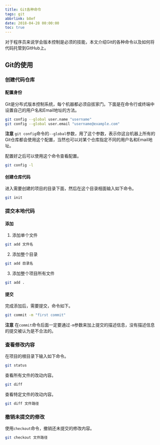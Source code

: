 ```yaml
---
title: Git各种命令
tags: git
abbrlink: b8ef
date: 2018-04-28 00:00:00
toc: true
---
```


对于程序员来说学会版本控制是必须的技能，本文介绍Git的各种命令以及如何将代码托管到GitHub上。<!--more-->

## Git的使用

### 创建代码仓库

#### 配置身份

Git是分布式版本控制系统，每个机器都必须自拔家门。下面是在命令行或终端中设置自己的用户名和Email地址的方法。

```bash
git config --global user.name "username"
git config --global user.email "username@example.com"
```

**注意** `git config`命令的`--global`参数，用了这个参数，表示你这台机器上所有的Git仓库都会使用这个配置，当然也可以对某个仓库指定不同的用户名和Email地址。

配置好之后可以使用这个命令查看配置。

```bash
git config -l
```

#### 创建仓库代码

进入需要创建的项目的目录下面，然后在这个目录相面输入如下命令。

```bash
git init
```

### 提交本地代码

#### 添加

1. 添加单个文件

```bash
git add 文件名
```

2. 添加整个目录

```bash
git add 目录名
```

3. 添加整个项目所有文件

```bash
git add .
```

#### 提交

完成添加后，需要提交，命令如下。

```bash
git commit -m "first commit"
```

**注意** 在`commit`命令后面一定要通过`-m`参数来加上提交的描述信息，没有描述信息的提交被认为是不合法的。

### 查看修改内容

在项目的根目录下输入如下命令。

```bash
git status
```

查看所有文件的改动内容。

```bash
git diff
```

查看特定文件的改动内容。

``` bash
git diff 文件路径
```

### 撤销未提交的修改

使用`checkout`命令，撤销还未提交的修改内容。

```bash
git checkout 文件路径
```

